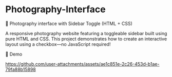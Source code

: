 # Photography-Interface
📸 Photography interface with Sidebar Toggle (HTML + CSS)

A responsive photography website featuring a toggleable sidebar built using pure HTML and CSS. This project demonstrates how to create an interactive layout using a checkbox—no JavaScript required!

🚀 Demo

https://github.com/user-attachments/assets/ae1c851e-2c26-453d-b1ae-79fa88b15898


